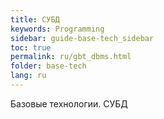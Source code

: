 ```yaml
---
title: СУБД
keywords: Programming
sidebar: guide-base-tech_sidebar
toc: true
permalink: ru/gbt_dbms.html
folder: base-tech
lang: ru
---
```


Базовые технологии.
СУБД